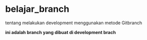 # belajar_branch
tentang melakukan development menggunakan metode Gitbranch

**ini adalah branch yang dibuat di development brach**
